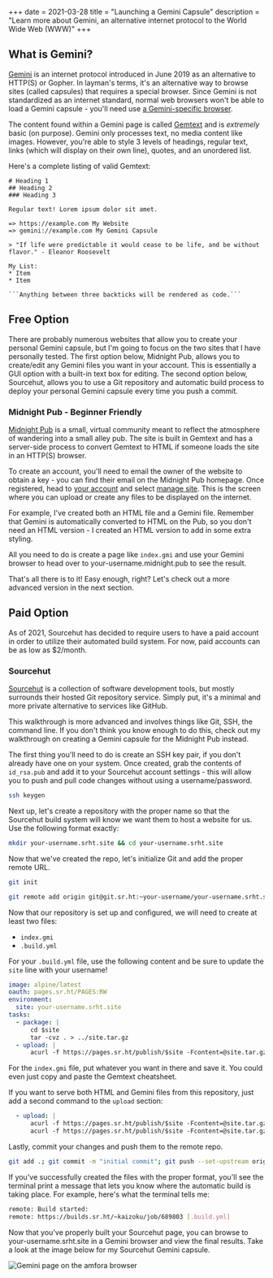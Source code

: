+++
date = 2021-03-28
title = "Launching a Gemini Capsule"
description = "Learn more about Gemini, an alternative internet protocol to the World Wide Web (WWW)"
+++

## What is Gemini?

[Gemini](https://gemini.circumlunar.space/) is an internet protocol introduced in June 2019 as an alternative to HTTP(S)
or Gopher. In layman's terms, it's an alternative way to browse sites (called capsules) that requires a special browser.
Since Gemini is not standardized as an internet standard, normal web browsers won't be able to load a Gemini capsule -
you'll need use [a Gemini-specific browser](https://gemini.circumlunar.space/clients.html).

The content found within a Gemini page is called [Gemtext](https://gemini.circumlunar.space/docs/cheatsheet.gmi) and
is *extremely* basic (on purpose). Gemini only processes text, no media content like images. However, you're able to
style 3 levels of headings, regular text, links (which will display on their own line), quotes, and an unordered list.

Here's a complete listing of valid Gemtext:

```text
# Heading 1
## Heading 2
### Heading 3

Regular text! Lorem ipsum dolor sit amet.

=> https://example.com My Website
=> gemini://example.com My Gemini Capsule

> "If life were predictable it would cease to be life, and be without flavor." - Eleanor Roosevelt

My List:
* Item
* Item

```Anything between three backticks will be rendered as code.```
```

## Free Option

There are probably numerous websites that allow you to create your personal Gemini capsule, but I'm going to focus on
the two sites that I have personally tested. The first option below, Midnight Pub, allows you to create/edit any Gemini
files you want in your account. This is essentially a GUI option with a built-in text box for editing. The second option
below, Sourcehut, allows you to use a Git repository and automatic build process to deploy your personal Gemini capsule
every time you push a commit.

### Midnight Pub - Beginner Friendly

[Midnight Pub](https://midnight.pub/) is a small, virtual community meant to reflect the atmosphere of wandering into a
small alley pub. The site is built in Gemtext and has a server-side process to convert Gemtext to HTML if someone loads
the site in an HTTP(S) browser.

To create an account, you'll need to email the owner of the website to obtain a key - you can find their email on the
Midnight Pub homepage. Once registered, head to [your account](https://midnight.pub/account) and
select [manage site](https://midnight.pub/site). This is the screen where you can upload or create any files to be
displayed on the internet.

For example, I've created both an HTML file and a Gemini file. Remember that Gemini is automatically converted to HTML
on the Pub, so you don't need an HTML version - I created an HTML version to add in some extra styling.

All you need to do is create a page like `index.gmi` and use your Gemini browser to head over to
your-username.midnight.pub to see the result.

That's all there is to it! Easy enough, right? Let's check out a more advanced version in the next section.

## Paid Option

As of 2021, Sourcehut has decided to require users to have a paid account in order to utilize their automated build
system. For now, paid accounts can be as low as $2/month.

### Sourcehut

[Sourcehut](https://sourcehut.org/) is a collection of software development tools, but mostly surrounds their hosted Git
repository service. Simply put, it's a minimal and more private alternative to services like GitHub.

This walkthrough is more advanced and involves things like Git, SSH, the command line. If you don't think you know
enough to do this, check out my walkthrough on creating a Gemini capsule for the Midnight Pub instead.

The first thing you'll need to do is create an SSH key pair, if you don't already have one on your system. Once created,
grab the contents of `id_rsa.pub` and add it to your Sourcehut account settings - this will allow you to push and pull
code changes without using a username/password.

```bash
ssh keygen
```

Next up, let's create a repository with the proper name so that the Sourcehut build system will know we want them to
host a website for us. Use the following format exactly:

```bash
mkdir your-username.srht.site && cd your-username.srht.site
```

Now that we've created the repo, let's initialize Git and add the proper remote URL.

```bash
git init
```

```bash
git remote add origin git@git.sr.ht:~your-username/your-username.srht.site
```

Now that our repository is set up and configured, we will need to create at least two files:

- `index.gmi`
- `.build.yml`

For your `.build.yml` file, use the following content and be sure to update the `site` line with your username!

```yaml
image: alpine/latest
oauth: pages.sr.ht/PAGES:RW
environment:
  site: your-username.srht.site
tasks:
  - package: |
      cd $site
      tar -cvz . > ../site.tar.gz
  - upload: |
      acurl -f https://pages.sr.ht/publish/$site -Fcontent=@site.tar.gz -Fprotocol=GEMINI
```

For the `index.gmi` file, put whatever you want in there and save it. You could even just copy and paste the Gemtext
cheatsheet.

If you want to serve both HTML and Gemini files from this repository, just add a second command to the `upload` section:

```yaml
  - upload: |
      acurl -f https://pages.sr.ht/publish/$site -Fcontent=@site.tar.gz -Fprotocol=GEMINI
      acurl -f https://pages.sr.ht/publish/$site -Fcontent=@site.tar.gz
```

Lastly, commit your changes and push them to the remote repo.

```bash
git add .; git commit -m "initial commit"; git push --set-upstream origin HEAD
```

If you've successfully created the files with the proper format, you'll see the terminal print a message that lets you
know where the automatic build is taking place. For example, here's what the terminal tells me:

```bash
remote: Build started:
remote: https://builds.sr.ht/~kaizoku/job/689803 [.build.yml]
```

Now that you've properly built your Sourcehut page, you can browse to your-username.srht.site in a Gemini browser and
view the final results. Take a look at the image below for my Sourcehut Gemini capsule.

![Gemini page on the amfora browser](https://img.cleberg.io/blog/029-launching-a-gemini-capsule/amfora.png)
